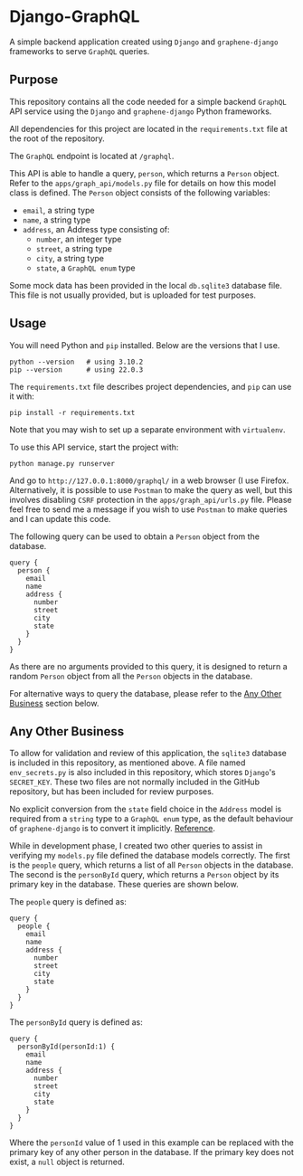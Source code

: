 # Django-GraphQL
A simple backend application created using `Django` and `graphene-django` frameworks to serve `GraphQL` queries. 

## Purpose
This repository contains all the code needed for a simple backend `GraphQL` API service using the `Django` and `graphene-django` Python frameworks.

All dependencies for this project are located in the `requirements.txt` file at the root of the repository.

The `GraphQL` endpoint is located at `/graphql`.

This API is able to handle a query, `person`, which returns a `Person` object. Refer to the `apps/graph_api/models.py` file for details on how this model class is defined. The `Person` object consists of the following variables:
- `email`, a string type
- `name`, a string type
- `address`, an Address type consisting of:
    - `number`, an integer type
    - `street`, a string type
    - `city`, a string type
    - `state`, a `GraphQL enum` type

Some mock data has been provided in the local `db.sqlite3` database file. This file is not usually provided, but is uploaded for test purposes.

## Usage
You will need Python and `pip` installed. Below are the versions that I use.

```
python --version   # using 3.10.2
pip --version      # using 22.0.3
```

The `requirements.txt` file describes project dependencies, and `pip` can use it
with:

```
pip install -r requirements.txt
```

Note that you may wish to set up a separate environment with `virtualenv`.

To use this API service, start the project with:

```
python manage.py runserver
```

And go to `http://127.0.0.1:8000/graphql/` in a web browser (I use Firefox. Alternatively, it is possible to use `Postman` to make the query as well, but this involves disabling `CSRF` protection in the `apps/graph_api/urls.py` file. Please feel free to send me a message if you wish to use `Postman` to make queries and I can update this code.

The following query can be used to obtain a `Person` object from the database.

```
query {
  person {
    email
    name
    address {
      number
      street
      city
      state
    }
  }
}
```

As there are no arguments provided to this query, it is designed to return a random `Person` object from all the `Person` objects in the database.

For alternative ways to query the database, please refer to the [Any Other Business](#any-other-business) section below.

## Any Other Business
To allow for validation and review of this application, the `sqlite3` database is included in this repository, as mentioned above. A file named `env_secrets.py` is also included in this repository, which stores `Django`'s `SECRET_KEY`. These two files are not normally included in the GitHub repository, but has been included for review purposes.

No explicit conversion from the `state` field choice in the `Address` model is required from a `string` type to a `GraphQL enum` type, as the default behaviour of `graphene-django` is to convert it implicitly. [Reference](https://docs.graphene-python.org/projects/django/en/latest/queries/).

While in development phase, I created two other queries to assist in verifying my `models.py` file defined the database models correctly. The first is the `people` query, which returns a list of all `Person` objects in the database. The second is the `personById` query, which returns a `Person` object by its primary key in the database. These queries are shown below.

The `people` query is defined as:

```
query {
  people {
    email
    name
    address {
      number
      street
      city
      state
    }
  }
}
```

The `personById` query is defined as:

```
query {
  personById(personId:1) {
    email
    name
    address {
      number
      street
      city
      state
    }
  }
}
```

Where the `personId` value of 1 used in this example can be replaced with the primary key of any other person in the database. If the primary key does not exist, a `null` object is returned.
